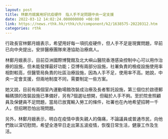 ```yaml
---
layout: post
title: 林鄭月娥冀用好抗疫硬件　指人手不足問題中央一定支援
date: 2022-03-12 14:02:24.000000000 +08:00
link: https://news.rthk.hk/rthk/ch/component/k2/1638575-20220312.htm
categories: rthk
---
```


行政長官林鄭月娥表示，希望用好每一項抗疫硬件，但人手不足是現實問題，早前已向中央提出，安排醫療團隊來港協助治療病人。

林鄭月娥表示，目前亞洲國際博覽館及北大嶼山醫院香港感染控制中心可以用作治療的設施，但未能發揮最好功能；亞博有兩部分設施，社署負責的檢疫設施使用率相對較高，但醫管局負責的社區治療設施，因為人手不足，使用率不高。她說，中央一定會支援，但兩地制度不同，需要制定一些方案。

她又說，目前有兩個室內運動場館改裝成治療及長者暫託設施，第三個位於啟德郵輪碼頭的改裝設施已準備好，另有7個選址想開，但礙於人手不夠。至於院舍照顧員及保健員不足問題，當局已放寬輸入勞工的條件，社署也在內地希望招聘一千人，但招聘恐怕出現問題。

另外，林鄭月娥表示，明白在疫情中喪失親人的傷痛，不論議員或普通市民，向他們致以深切慰問，希望全港早日走出第五波疫情，恢復日常生活，健康工作及生活。
